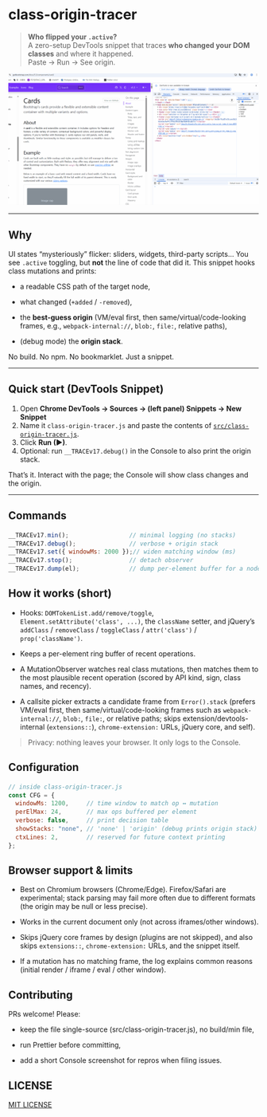 # class-origin-tracer

> **Who flipped your `.active`?**  
> A zero-setup DevTools snippet that traces **who changed your DOM classes** and where it happened.  
> Paste → Run → See origin.

![demo](docs/demo-class.gif)

---

## Why

UI states “mysteriously” flicker: sliders, widgets, third-party scripts… You see `.active` toggling, but **not** the line of code that did it. This snippet hooks class mutations and prints:

- a readable CSS path of the target node,
- what changed (`+added` / `-removed`),
- the **best-guess origin** (VM/eval first, then same/virtual/code-looking frames, e.g., `webpack-internal://`, `blob:`, `file:`, relative paths),

- (debug mode) the **origin stack**.

No build. No npm. No bookmarklet. Just a snippet.

---

## Quick start (DevTools Snippet)

1. Open **Chrome DevTools → Sources → (left panel) Snippets → New Snippet**  
2. Name it `class-origin-tracer.js` and paste the contents of [`src/class-origin-tracer.js`](src/class-origin-tracer.js).  
3. Click **Run (▶)**.  
4. Optional: run `__TRACEv17.debug()` in the Console to also print the origin stack.

That’s it. Interact with the page; the Console will show class changes and the origin.

---

## Commands

```js
__TRACEv17.min();                 // minimal logging (no stacks)
__TRACEv17.debug();               // verbose + origin stack
__TRACEv17.set({ windowMs: 2000 });// widen matching window (ms)
__TRACEv17.stop();                // detach observer
__TRACEv17.dump(el);              // dump per-element buffer for a node
```

## How it works (short)

- Hooks: `DOMTokenList.add/remove/toggle`, `Element.setAttribute('class', ...)`,
the `className` setter, and jQuery’s `addClass` / `removeClass` / `toggleClass` / `attr('class')` / `prop('className')`.

- Keeps a per-element ring buffer of recent operations.

- A MutationObserver watches real class mutations, then matches them to
the most plausible recent operation (scored by API kind, sign, class names, and recency).

- A callsite picker extracts a candidate frame from `Error().stack`
(prefers VM/eval first, then same/virtual/code-looking frames such as `webpack-internal://`, `blob:`, `file:`, or relative paths; skips extension/devtools-internal (`extensions::`), `chrome-extension:` URLs, jQuery core, and self).

> Privacy: nothing leaves your browser. It only logs to the Console.

## Configuration

```js
// inside class-origin-tracer.js
const CFG = {
  windowMs: 1200,     // time window to match op ↔ mutation
  perElMax: 24,       // max ops buffered per element
  verbose: false,     // print decision table
  showStacks: "none", // 'none' | 'origin' (debug prints origin stack)
  ctxLines: 2,        // reserved for future context printing
};
```

## Browser support & limits
- Best on Chromium browsers (Chrome/Edge). Firefox/Safari are experimental; stack parsing may fail more often due to different formats (the origin may be null or less precise).

- Works in the current document only (not across iframes/other windows).

- Skips jQuery core frames by design (plugins are not skipped), and also skips `extensions::`, `chrome-extension:` URLs, and the snippet itself.

- If a mutation has no matching frame, the log explains common reasons (initial render / iframe / eval / other window).


## Contributing
PRs welcome! Please:

- keep the file single-source (src/class-origin-tracer.js), no build/min file,

- run Prettier before committing,

- add a short Console screenshot for repros when filing issues.

## LICENSE

[MIT LICENSE](LICENSE)
